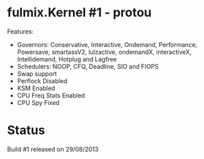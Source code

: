 fulmix.Kernel #1 - protou
=========================

Features:

- Governors: Conservative, Interactive, Ondemand, Performance, Powersave, smartassV2, lulzactive, ondemandX, interactiveX, Intellidemand, Hotplug and Lagfree
- Schedulers: NOOP, CFQ, Deadline, SIO and FIOPS
- Swap support
- Perflock Disabled
- KSM Enabled
- CPU Freq Stats Enabled
- CPU Spy Fixed


Status
======
Build #1 released on 29/08/2013 

